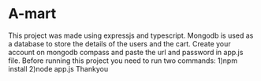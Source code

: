 # A-mart
This project was made using expressjs and typescript.
Mongodb is used as a database to store the details of the users and the cart.
Create your account on mongodb compass and paste the url and password in app.js file.
Before running this project you need to run two commands:
1)npm install
2)node app.js
Thankyou
